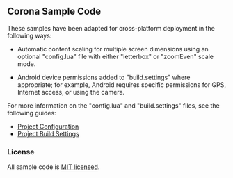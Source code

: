 
## Corona Sample Code

These samples have been adapted for cross-platform deployment in the following ways:

* Automatic content scaling for multiple screen dimensions using an optional "config.lua" file with either "letterbox" or "zoomEven" scale mode.

* Android device permissions added to "build.settings" where appropriate; for example, Android requires specific permissions for GPS, Internet access, or using the camera.

For more information on the "config.lua" and "build.settings" files, see the following guides:

* [Project Configuration](https://docs.coronalabs.com/guide/basics/configSettings/index.html) 
* [Project Build Settings](https://docs.coronalabs.com/guide/distribution/buildSettings/index.html)

### License

All sample code is [MIT licensed](https://solar2d.com/LICENSE.txt).
